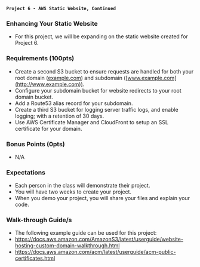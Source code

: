 **`Project 6 - AWS Static Website, Continued`**

### Enhancing Your Static Website
- For this project, we will be expanding on the static website created for Project 6.

### Requirements (100pts)
- Create a second S3 bucket to ensure requests are handled for both your root domain ([example.com](http://example.com)) and subdomain ([www.example.com](http://www.example.com)).
- Configure your subdomain bucket for website redirects to your root domain bucket.
- Add a Route53 alias record for your subdomain.
- Create a third S3 bucket for logging server traffic logs, and enable logging; with a retention of 30 days.
- Use AWS Certificate Manager and CloudFront to setup an SSL certificate for your domain.

### Bonus Points (0pts)
- N/A

### Expectations
- Each person in the class will demonstrate their project.
- You will have two weeks to create your project.
- When you demo your project, you will share your files and explain your code.

### Walk-through Guide/s
- The following example guide can be used for this project:
- https://docs.aws.amazon.com/AmazonS3/latest/userguide/website-hosting-custom-domain-walkthrough.html
- https://docs.aws.amazon.com/acm/latest/userguide/acm-public-certificates.html
